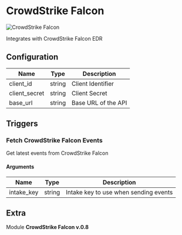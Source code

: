 # CrowdStrike Falcon


![CrowdStrike Falcon](/assets/playbooks/library/crowdstrike-falcon.png)


Integrates with CrowdStrike Falcon EDR

## Configuration



| Name      |  Type   |  Description  |
| --------- | ------- | --------------------------- |
| client_id | string | Client Identifier |
| client_secret | string | Client Secret |
| base_url | string | Base URL of the API |





## Triggers

### Fetch CrowdStrike Falcon Events

Get latest events from CrowdStrike Falcon



#### Arguments
| Name      |  Type   |  Description  |
| --------- | ------- | --------------------------- |
| intake_key | string | Intake key to use when sending events |

















## Extra

Module **CrowdStrike Falcon v.0.8**